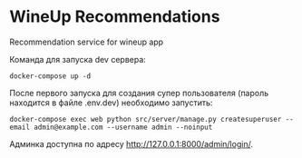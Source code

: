 WineUp Recommendations
==============================

Recommendation service for wineup app

Команда для запуска dev сервера:
```shell script
docker-compose up -d
```
После первого запуска для создания супер пользователя (пароль находится в файле .env.dev) необходимо запустить:
```shell script
docker-compose exec web python src/server/manage.py createsuperuser --email admin@example.com --username admin --noinput
```

Админка доступна по адресу http://127.0.0.1:8000/admin/login/.